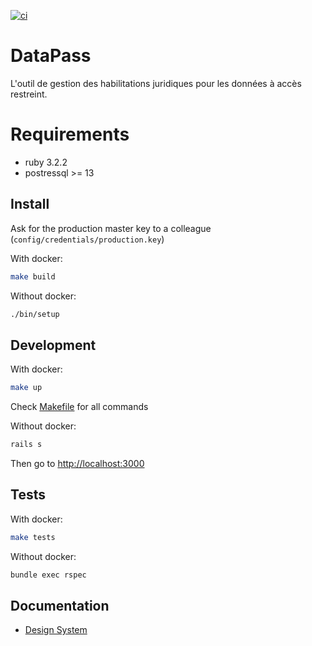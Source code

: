 [![ci](https://github.com/etalab/data_pass/actions/workflows/test.yaml/badge.svg)](https://github.com/etalab/data_pass/actions/workflows/test.yaml)

# DataPass

L'outil de gestion des habilitations juridiques pour les données à accès restreint.

# Requirements

* ruby 3.2.2
* postressql >= 13

## Install

Ask for the production master key to a colleague
(`config/credentials/production.key`)

With docker:

```sh
make build
```

Without docker:

```sh
./bin/setup
```

## Development

With docker:

```sh
make up
```

Check [Makefile](Makefile) for all commands

Without docker:

```sh
rails s
```

Then go to [http://localhost:3000](http://localhost:3000)

## Tests

With docker:

```sh
make tests
```

Without docker:

```sh
bundle exec rspec
```

## Documentation

* [Design System](./docs/design.md)
